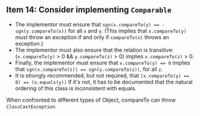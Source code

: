 ## Item 14: Consider implementing `Comparable`

- The implementor must ensure that `sgn(x.compareTo(y) == -sgn(y.compareTo(x))`
  for all `x` and `y`. (This implies that `x.compareTo(y)` must throw an exception
  if and only if `compareTo(x)` throws an exception.)
- The implementor must also ensure that the relation is transitive:
  (`x.compareTo(y)` > 0 && `y.compareTo(z)` > 0) implies `x.compareTo(z)` > 0.
- Finally, the implementor must ensure that `x.compareTo(y) == 0` implies that 
  `sgn(x.compareTo(z)) == sgn(y.compareTo(z))`, for all `z`.
- It is strongly recommended, but not required, that `(x.compareTo(y) == 0) == (x.equals(y))`
  If it's not, it has to be documented that the natural ordering of this class is inconsistent with equals.

When confronted to different types of Object, compareTo can throw `ClassCastException`.
